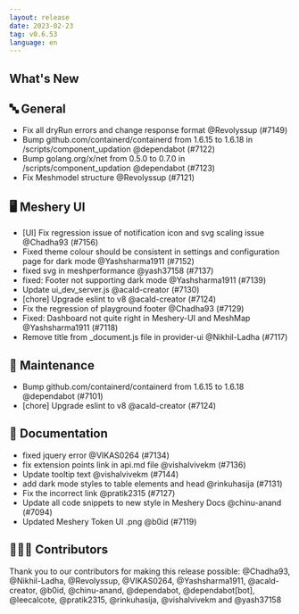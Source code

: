 ```yaml
---
layout: release
date: 2023-02-23
tag: v0.6.53
language: en
---
```


## What's New
## 🔤 General
- Fix all dryRun errors and change response format @Revolyssup (#7149)
- Bump github.com/containerd/containerd from 1.6.15 to 1.6.18 in /scripts/component_updation @dependabot (#7122)
- Bump golang.org/x/net from 0.5.0 to 0.7.0 in /scripts/component_updation @dependabot (#7123)
- Fix Meshmodel structure @Revolyssup (#7121)

## 🖥 Meshery UI

- [UI] Fix regression issue of notification icon and svg scaling issue @Chadha93 (#7156)
- Fixed theme colour should be consistent in settings and configuration page for dark mode @Yashsharma1911 (#7152)
- fixed svg in meshperformance @yash37158 (#7137)
- fixed: Footer not supporting dark mode @Yashsharma1911 (#7139)
- Update ui_dev_server.js @acald-creator (#7130)
- [chore] Upgrade eslint to v8 @acald-creator (#7124)
- Fix the regression of playground footer @Chadha93 (#7129)
- Fixed: Dashboard not quite right in Meshery-UI and MeshMap @Yashsharma1911 (#7118)
- Remove title from _document.js file in provider-ui @Nikhil-Ladha (#7117)

## 🧰 Maintenance

- Bump github.com/containerd/containerd from 1.6.15 to 1.6.18 @dependabot (#7101)
- [chore] Upgrade eslint to v8 @acald-creator (#7124)

## 📖 Documentation

- fixed jquery error  @VIKAS0264 (#7134)
- fix extension points link in api.md file @vishalvivekm (#7136)
- Update tooltip text @vishalvivekm (#7144)
- add dark mode styles to table elements and head @rinkuhasija (#7131)
- Fix the incorrect link @pratik2315 (#7127)
- Update all code snippets to new style in Meshery Docs @chinu-anand (#7094)
- Updated Meshery Token UI .png @b0id (#7119)

## 👨🏽‍💻 Contributors

Thank you to our contributors for making this release possible:
@Chadha93, @Nikhil-Ladha, @Revolyssup, @VIKAS0264, @Yashsharma1911, @acald-creator, @b0id, @chinu-anand, @dependabot, @dependabot[bot], @leecalcote, @pratik2315, @rinkuhasija, @vishalvivekm and @yash37158
